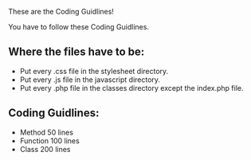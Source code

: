 These are the Coding Guidlines!

You have to follow these Coding Guidlines.

Where the files have to be:
---------------------------

- Put every .css file in the stylesheet directory.
- Put every .js file in the javascript directory.
- Put every .php file in the classes directory except the index.php file.


Coding Guidlines:
----------------

- Method 50 lines
- Function 100 lines
- Class 200 lines